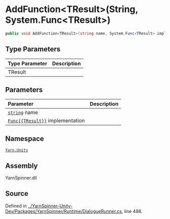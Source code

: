 # AddFunction&lt;TResult&gt;\(String, System.Func&lt;TResult&gt;\)

```csharp
public void AddFunction<TResult>(string name, System.Func<TResult> implementation)
```

## Type Parameters

| Type Parameter | Description |
| :--- | :--- |
| TResult |  |

## Parameters

| Parameter | Description |
| :--- | :--- |
| [`string`](https://docs.microsoft.com/dotnet/api/System.String) name |  |
| [`Func{{TResult}}`](https://docs.microsoft.com/dotnet/api/System.Func{{TResult}}) implementation |  |

## Namespace

[`Yarn.Unity`](../)

## Assembly

YarnSpinner.dll

## Source

Defined in [../YarnSpinner-Unity-Dev/Packages/YarnSpinner/Runtime/DialogueRunner.cs](https://github.com/YarnSpinnerTool/YarnSpinner-Unity//blob/develop/Runtime/DialogueRunner.cs#L488), line 488.

